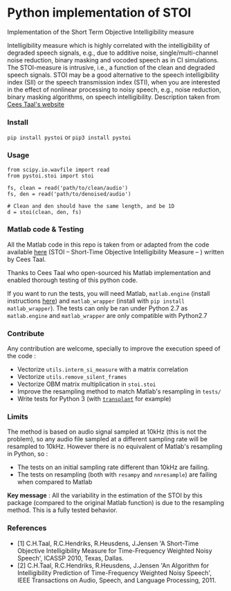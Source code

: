 # Python implementation of STOI

Implementation of the Short Term Objective Intelligibility measure

Intelligibility measure which is highly correlated with the intelligibility of degraded speech signals, e.g., due to additive noise, single/multi-channel noise reduction, binary masking and vocoded speech as in CI simulations. The STOI-measure is intrusive, i.e., a function of the clean and degraded speech signals. STOI may be a good alternative to the speech intelligibility index (SII) or the speech transmission index (STI), when you are interested in the effect of nonlinear processing to noisy speech, e.g., noise reduction, binary masking algorithms, on speech intelligibility.
Description taken from [Cees Taal's website](http://www.ceestaal.nl/code/)


### Install

`pip install pystoi` or
`pip3 install pystoi`

### Usage
```
from scipy.io.wavfile import read
from pystoi.stoi import stoi

fs, clean = read('path/to/clean/audio')
fs, den = read('path/to/denoised/audio')

# Clean and den should have the same length, and be 1D
d = stoi(clean, den, fs)
```

### Matlab code & Testing

All the Matlab code in this repo is taken from or adapted from the code available [here](http://www.ceestaal.nl/code/) (STOI – Short-Time Objective Intelligibility Measure – ) written by Cees Taal.

Thanks to Cees Taal who open-sourced his Matlab implementation and enabled thorough testing of this python code.

If you want to run the tests, you will need Matlab, `matlab.engine` (install instructions [here](https://fr.mathworks.com/help/matlab/matlab_external/install-the-matlab-engine-for-python.html)) and `matlab_wrapper` (install with `pip install matlab_wrapper`).
The tests can only be ran under Python 2.7 as `matlab.engine` and `matlab_wrapper` are only compatible with Python2.7

### Contribute

Any contribution are welcome, specially to improve the execution speed of the code :
* Vectorize `utils.interm_si_measure` with a matrix correlation
* Vectorize `utils.remove_silent_frames`
* Vectorize OBM matrix multiplication in `stoi.stoi`
* Improve the resampling method to match Matlab's resampling in `tests/`
* Write tests for Python 3 (with [`transplant`](https://github.com/bastibe/transplant) for example)

### Limits

The method is based on audio signal sampled at 10kHz (this is not the problem), so any audio file sampled at a different sampling rate will be resampled to 10kHz. However there is no equivalent of Matlab's resampling in Python, so :

* The tests on an initial sampling rate different than 10kHz are failing.
* The tests on resampling (both with `resampy` and `nnresample`) are failing when compared to Matlab

**Key message** : All the variability in the estimation of the STOI by this package (compared to the original Matlab function) is due to the resampling method. This is a fully tested behavior.

### References
* [1] C.H.Taal, R.C.Hendriks, R.Heusdens, J.Jensen 'A Short-Time
  Objective Intelligibility Measure for Time-Frequency Weighted Noisy Speech', ICASSP 2010, Texas, Dallas.
* [2] C.H.Taal, R.C.Hendriks, R.Heusdens, J.Jensen 'An Algorithm for
  Intelligibility Prediction of Time-Frequency Weighted Noisy Speech', IEEE Transactions on Audio, Speech, and Language Processing, 2011.
